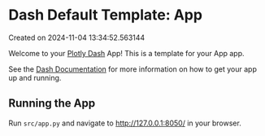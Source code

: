 # Dash Default Template: App

Created on 2024-11-04 13:34:52.563144

Welcome to your [Plotly Dash](https://plotly.com/dash/) App! This is a template for your App app.

See the [Dash Documentation](https://dash.plotly.com/introduction) for more information on how to get your app up and running.

## Running the App

Run `src/app.py` and navigate to http://127.0.0.1:8050/ in your browser.